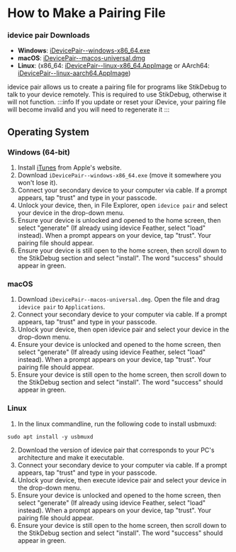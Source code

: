 # How to Make a Pairing File
### idevice pair Downloads
- **Windows**: [iDevicePair--windows-x86_64.exe](https://github.com/jkcoxson/idevice_pair/releases/latest/download/iDevicePair--windows-x86_64.exe)
- **macOS**: [iDevicePair--macos-universal.dmg](https://github.com/jkcoxson/idevice_pair/releases/latest/download/iDevicePair--macos-universal.dmg)
- **Linux**: (x86_64: [iDevicePair--linux-x86_64.AppImage](https://github.com/jkcoxson/idevice_pair/releases/latest/download/iDevicePair--linux-x86_64.AppImage) or AArch64: [iDevicePair--linux-aarch64.AppImage](https://github.com/jkcoxson/idevice_pair/releases/latest/download/iDevicePair--linux-aarch64.AppImage))

idevice pair allows us to create a pairing file for programs like StikDebug to talk to your device remotely. This is required to use StikDebug, otherwise it will not function.
:::info
If you update or reset your iDevice, your pairing file will become invalid and you will need to regenerate it
:::

## Operating System

### Windows (64-bit)

1. Install [iTunes](https://apple.com/itunes/download/win64) from Apple's website.
2. Download `iDevicePair--windows-x86_64.exe` (move it somewhere you won't lose it).
3. Connect your secondary device to your computer via cable. If a prompt appears, tap "trust" and type in your passcode.
4. Unlock your device, then, in File Explorer, open `idevice pair` and select your device in the drop-down menu.
5. Ensure your device is unlocked and opened to the home screen, then select "generate" (If already using idevice Feather, select "load" instead). When a prompt appears on your device, tap "trust". Your pairing file should appear.
6. Ensure your device is still open to the home screen, then scroll down to the StikDebug section and select "install". The word "success" should appear in green.

### macOS

1. Download `iDevicePair--macos-universal.dmg`. Open the file and drag `idevice pair` to `Applications`.
2. Connect your secondary device to your computer via cable. If a prompt appears, tap "trust" and type in your passcode.
3. Unlock your device, then open idevice pair and select your device in the drop-down menu.
4. Ensure your device is unlocked and opened to the home screen, then select "generate" (If already using idevice Feather, select "load" instead). When a prompt appears on your device, tap "trust". Your pairing file should appear.
5. Ensure your device is still open to the home screen, then scroll down to the StikDebug section and select "install". The word "success" should appear in green.

### Linux

1. In the linux commandline, run the following code to install usbmuxd:
```
sudo apt install -y usbmuxd
```
2. Download the version of idevice pair that corresponds to your PC's architecture and make it executable.
3. Connect your secondary device to your computer via cable. If a prompt appears, tap "trust" and type in your passcode.
4. Unlock your device, then execute idevice pair and select your device in the drop-down menu.
5. Ensure your device is unlocked and opened to the home screen, then select "generate" (If already using idevice Feather, select "load" instead). When a prompt appears on your device, tap "trust". Your pairing file should appear.
5. Ensure your device is still open to the home screen, then scroll down to the StikDebug section and select "install". The word "success" should appear in green.
